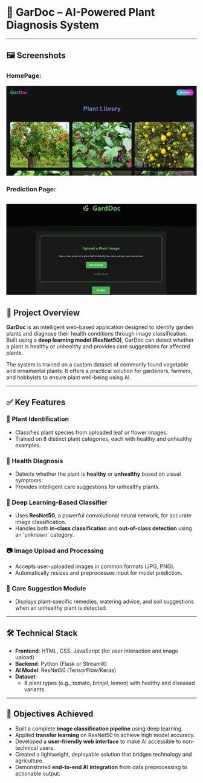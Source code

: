 # 🌿 GarDoc – AI-Powered Plant Diagnosis System

---

## 🖼️ Screenshots
### HomePage:
![Homepage](static/images/interface1.jpg)
### Prediction Page:
![Prediction_Page](static/images/interface2.jpg)
---

## 📖 Project Overview  
**GarDoc** is an intelligent web-based application designed to identify garden plants and diagnose their health conditions through image classification. Built using a **deep learning model (ResNet50)**, GarDoc can detect whether a plant is healthy or unhealthy and provides care suggestions for affected plants.

The system is trained on a custom dataset of commonly found vegetable and ornamental plants. It offers a practical solution for gardeners, farmers, and hobbyists to ensure plant well-being using AI.

---

## ✅ Key Features

### 🌱 Plant Identification  
- Classifies plant species from uploaded leaf or flower images.  
- Trained on 8 distinct plant categories, each with healthy and unhealthy examples.

### 🚨 Health Diagnosis  
- Detects whether the plant is **healthy** or **unhealthy** based on visual symptoms.  
- Provides intelligent care suggestions for unhealthy plants.

### 🧠 Deep Learning-Based Classifier  
- Uses **ResNet50**, a powerful convolutional neural network, for accurate image classification.  
- Handles both **in-class classification** and **out-of-class detection** using an 'unknown' category.

### 📷 Image Upload and Processing  
- Accepts user-uploaded images in common formats (JPG, PNG).  
- Automatically resizes and preprocesses input for model prediction.

### 🧾 Care Suggestion Module  
- Displays plant-specific remedies, watering advice, and soil suggestions when an unhealthy plant is detected.

---

## 🛠 Technical Stack

- **Frontend**: HTML, CSS, JavaScript (for user interaction and image upload)
- **Backend**: Python (Flask or Streamlit)
- **AI Model**: ResNet50 (TensorFlow/Keras)
- **Dataset**:
  - 8 plant types (e.g., tomato, brinjal, lemon) with healthy and diseased variants

---

## 🎯 Objectives Achieved

- Built a complete **image classification pipeline** using deep learning.  
- Applied **transfer learning** on ResNet50 to achieve high model accuracy.  
- Developed a **user-friendly web interface** to make AI accessible to non-technical users.  
- Created a lightweight, deployable solution that bridges technology and agriculture.  
- Demonstrated **end-to-end AI integration** from data preprocessing to actionable output.
